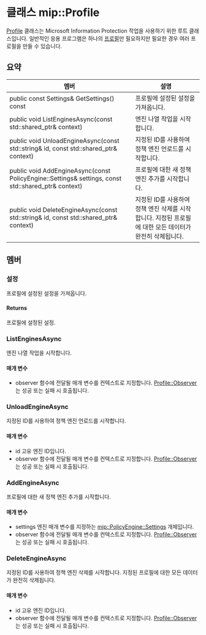 # <a name="class-mipprofile"></a>클래스 mip::Profile 
[Profile](#classmip_1_1_profile) 클래스는 Microsoft Information Protection 작업을 사용하기 위한 루트 클래스입니다. 일반적인 응용 프로그램은 하나의 [프로필](#classmip_1_1_profile)만 필요하지만 필요한 경우 여러 프로필을 만들 수 있습니다.
  
## <a name="summary"></a>요약
 멤버                        | 설명                                
--------------------------------|---------------------------------------------
public const Settings& GetSettings() const  |  프로필에 설정된 설정을 가져옵니다.
public void ListEnginesAsync(const std::shared_ptr<void>& context)  |  엔진 나열 작업을 시작합니다.
public void UnloadEngineAsync(const std::string& id, const std::shared_ptr<void>& context)  |  지정된 ID를 사용하여 정책 엔진 언로드를 시작합니다.
public void AddEngineAsync(const PolicyEngine::Settings& settings, const std::shared_ptr<void>& context)  |  프로필에 대한 새 정책 엔진 추가를 시작합니다.
public void DeleteEngineAsync(const std::string& id, const std::shared_ptr<void>& context)  |  지정된 ID를 사용하여 정책 엔진 삭제를 시작합니다. 지정된 프로필에 대한 모든 데이터가 완전히 삭제됩니다.
  
## <a name="members"></a>멤버
  
### <a name="settings"></a>설정
프로필에 설정된 설정을 가져옵니다.
  
#### <a name="returns"></a>Returns
프로필에 설정된 설정.
  
### <a name="listenginesasync"></a>ListEnginesAsync
엔진 나열 작업을 시작합니다.
  
#### <a name="parameters"></a>매개 변수
* observer 함수에 전달될 매개 변수를 컨텍스트로 지정합니다. 
[Profile::Observer](#classmip_1_1_profile_1_1_observer)는 성공 또는 실패 시 호출됩니다.
  
### <a name="unloadengineasync"></a>UnloadEngineAsync
지정된 ID를 사용하여 정책 엔진 언로드를 시작합니다.
  
#### <a name="parameters"></a>매개 변수
* id 고유 엔진 ID입니다. 
* observer 함수에 전달될 매개 변수를 컨텍스트로 지정합니다. 
[Profile::Observer](#classmip_1_1_profile_1_1_observer)는 성공 또는 실패 시 호출됩니다.
  
### <a name="addengineasync"></a>AddEngineAsync
프로필에 대한 새 정책 엔진 추가를 시작합니다.
  
#### <a name="parameters"></a>매개 변수
* settings 엔진 매개 변수를 지정하는 [mip::PolicyEngine::Settings](#classmip_1_1_policy_engine_1_1_settings) 개체입니다. 
* observer 함수에 전달될 매개 변수를 컨텍스트로 지정합니다. 
[Profile::Observer](#classmip_1_1_profile_1_1_observer)는 성공 또는 실패 시 호출됩니다.
  
### <a name="deleteengineasync"></a>DeleteEngineAsync
지정된 ID를 사용하여 정책 엔진 삭제를 시작합니다. 지정된 프로필에 대한 모든 데이터가 완전히 삭제됩니다.
  
#### <a name="parameters"></a>매개 변수
* id 고유 엔진 ID입니다. 
* observer 함수에 전달될 매개 변수를 컨텍스트로 지정합니다. 
[Profile::Observer](#classmip_1_1_profile_1_1_observer)는 성공 또는 실패 시 호출됩니다.